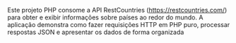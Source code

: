 Este projeto PHP consome a API RestCountries (https://restcountries.com/) para obter e exibir informações sobre países ao redor do mundo. A aplicação demonstra como fazer requisições HTTP em PHP puro, processar respostas JSON e apresentar os dados de forma organizada
